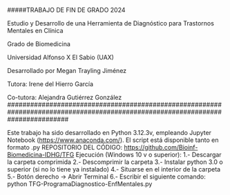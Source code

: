 #####TRABAJO DE FIN DE GRADO 2024

Estudio y Desarrollo de una Herramienta de Diagnóstico para Trastornos Mentales en Clínica

Grado de Biomedicina

Universidad Alfonso X El Sabio (UAX)

Desarrollado por Megan Trayling Jiménez

Tutora: Irene del Hierro García

Co-tutora: Alejandra Gutiérrez González
################################################################################################################################

Este trabajo ha sido desarrollado en Python 3.12.3v, empleando Jupyter Notebook (https://www.anaconda.com/).
El script está disponible tanto en formato .py
REPOSITORIO DEL CÓDIGO: https://github.com/Bioinf-Biomedicina-IDHG/TFG
Ejecución (Windows 10 v o superior):
1.- Descargar la carpeta comprimida
2.- Descomprimir la carpeta
3.- Instalar python 3.0 o superior (si no lo tiene ya instalado)
4.- Situarse en el interior de la carpeta
5.- Botón derecho -> Abrir Terminal
6.- Escribir el siguiente comando:
python TFG-ProgramaDiagnostico-EnfMentales.py
